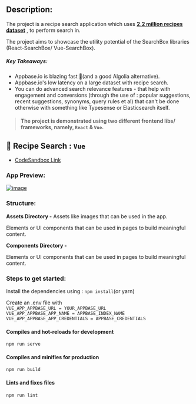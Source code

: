 ## Description:

The project is a recipe search application which uses **[2.2 million recipes dataset](https://github.com/Glorf/recipenlg)** , to perform search in.

The project aims to showcase the utility potential of the SearchBox libraries (React-SearchBox/ Vue-SearchBox).

##### Key Takeaways:
- Appbase.io is blazing fast :dizzy:(and a good Algolia alternative).
- Appbase.io's low latency on a large dataset with recipe search.
- You can do advanced search relevance features - that help with engagement and conversions (through the use of : popular suggestions, recent suggestions, synonyms, query rules et al) that can't be done otherwise with something like Typesense or Elasticsearch itself.

> #### The project is demonstrated using two different frontend libs/ frameworks, namely, `React` & `Vue`.
##  :punch: Recipe Search : `Vue`

- [CodeSandbox Link](https://codesandbox.io/s/recipe-search-react-4rh1v)
 
### App Preview: 
[![image](https://user-images.githubusercontent.com/57627350/127728948-3f97098e-ea7c-4716-87f5-9157376776bf.png)](https://codesandbox.io/s/recipe-search-react-4rh1v)


### Structure:

**Assets Directory -**
Assets like images that can be used in the app.

Elements or UI components that can be used in pages to build meaningful content.

**Components Directory -**

Elements or UI components that can be used in pages to build meaningful content.

### Steps to get started:

Install the dependencies using : `npm install`(or yarn)

Create an .env file with  
`VUE_APP_APPBASE_URL = YOUR_APPBASE_URL`  
`VUE_APP_APPBASE_APP_NAME = APPBASE_INDEX_NAME`  
`VUE_APP_APPBASE_APP_CREDENTIALS = APPBASE_CREDENTIALS`

#### Compiles and hot-reloads for development

```
npm run serve
```

#### Compiles and minifies for production

```
npm run build
```

#### Lints and fixes files

```
npm run lint
```
